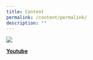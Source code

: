 ```yaml
---
title: Content
permalink: /content/permalink/
description: ""
---
```

![](/images/favicon-isomer.ico)

**[Youtube](www.youtube.com)**